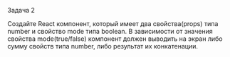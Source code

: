 Задача 2

Создайте React компонент, который имеет два свойства(props) типа number и свойство mode типа boolean. В зависимости от значения свойства mode(true/false) компонент должен выводить на экран либо сумму свойств типа number, либо результат их конкатенации.